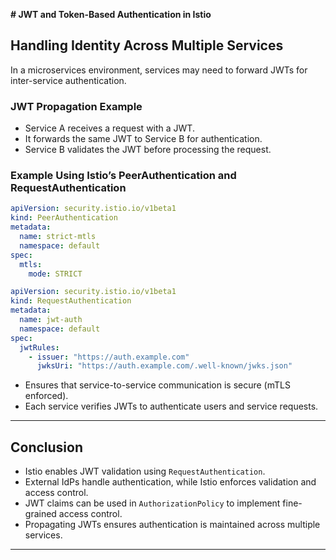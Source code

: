 **# JWT and Token-Based Authentication in Istio**

## **Handling Identity Across Multiple Services**
In a microservices environment, services may need to forward JWTs for inter-service authentication.

### **JWT Propagation Example**
- Service A receives a request with a JWT.
- It forwards the same JWT to Service B for authentication.
- Service B validates the JWT before processing the request.

### **Example Using Istio’s PeerAuthentication and RequestAuthentication**
```yaml
apiVersion: security.istio.io/v1beta1
kind: PeerAuthentication
metadata:
  name: strict-mtls
  namespace: default
spec:
  mtls:
    mode: STRICT
```
```yaml
apiVersion: security.istio.io/v1beta1
kind: RequestAuthentication
metadata:
  name: jwt-auth
  namespace: default
spec:
  jwtRules:
    - issuer: "https://auth.example.com"
      jwksUri: "https://auth.example.com/.well-known/jwks.json"
```
- Ensures that service-to-service communication is secure (mTLS enforced).
- Each service verifies JWTs to authenticate users and service requests.

---

## **Conclusion**
- Istio enables JWT validation using `RequestAuthentication`.
- External IdPs handle authentication, while Istio enforces validation and access control.
- JWT claims can be used in `AuthorizationPolicy` to implement fine-grained access control.
- Propagating JWTs ensures authentication is maintained across multiple services.

---